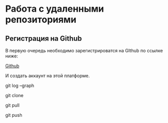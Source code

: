 # Работа с удаленными репозиториями
## Регистрация на Github

В первую очередь необходимо зарегистрироватся на GIthub по ссылке ниже:

[Github](https://github.com/)

И создать аккаунт на этой платформе.



git log –graph

git clone

git pull

git push
